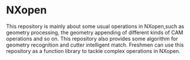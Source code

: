 # NXopen
This repository is mainly about some usual operations in NXopen,such as geometry processing, the geometry appending of different kinds of CAM operations and so on.
This repository also provides some algorithm for geometry recognition and cutter intelligent match.
Freshmen  can use this repository as a function library to tackle complex operations in NXopen.
